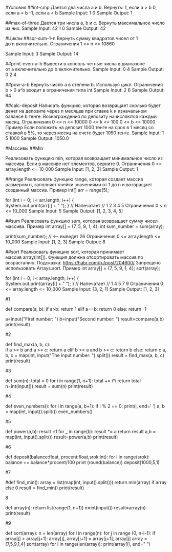#Условия 
##int-cmp
Дается два числа a и b. Вернуть:
1, если a > b
0, если a = b
-1, если a < b
Sample Input:
1 0
Sample Output:
1

##max-of-three
Дается три числа a, b и c. Вернуть максимальное число из них.
Sample Input:
42 1 0
Sample Output:
42


#Циклы
##sqr-sum-1-n
Вернуть сумму квадратов чисел от 1 до n включительно.
Ограничения
1 <= n <= 10860



Sample Input:
3
Sample Output:
14





##print-even-a-b
Вывести в консоль четные числа в диапазоне от a включительно до b включительно.
Sample Input:
0 4
Sample Output:
0 2 4


##pow-a-b
Вернуть число a в степени b. Используя цикл.
Ограничения
b > 0
a^b входит в ограничения типа int
Sample Input:
2 6
Sample Output:
64



##calc-deposit
Написать функцию, которая возвращает сколько будет денег на депозите через n месяцев при ставке k и изначальном балансе b тенге.
Вознаграждения по депозиту начисляются каждый месяц.
Ограничения
0 <= n <= 10000
0 <= k <= 100
0 <= b <= 10000
Пример
Если положить на депозит 1000 тенге на срок в 1 месяц со ставкой в 5%, то через месяц на счете будет 1050 тенге.
Sample Input:
1 5 1000
Sample Output:
1050.0




#Массивы
##Min


Реализовать функцию min, которая возвращает минимальное число из массива. Если в массиве нет элементов, верните 0.
Ограничения
0 <= array.length <= 10_000
Sample Input:
[1, 2, 3]
Sample Output:
1


##range
Реализовать функцию range, которая создает массив размером n, заполняет ячейки значениями от 1 до n и возвращает созданный массив.
Пример
int[] arr = range(5);

for (int i = 0; i < arr.length; i++) {   
    System.out.print(arr[i] + " ");
}
// Напечатает
// 1 2 3 4 5
Ограничения
0 < n <= 10_000
Sample Input:
5
Sample Output:
[1, 2, 3, 4, 5]


##sum
Реализовать функцию sum, которая возвращает сумму чисел массива.
Пример
int array[] = {7, 5, 9, 1, 4};
int sum_number = sum(array);

print(sum_number); // <-- выведет 26
Ограничения
0 <= array.length <= 10_000
Sample Input:
[1, 2, 3]
Sample Output:
6

##sort
Реализовать функцию sort, которая принимает массив array(int[]). Функция должна отсортировать массив по возрастанию.
Подсказка: https://habr.com/ru/post/204600/
Запрещено использовать Arrays.sort.
Пример
int array[] = {7, 5, 9, 1, 4};
sort(array);

for (int i = 0; i < array.length; i++) {   
    System.out.print(array[i] + " ");
}
// Напечатает
// 1 4 5 7 9
Ограничения
0 <= array.length <= 10_000
Sample Input:
[3, 2, 1]
Sample Output:
[1, 2, 3]

#1

def compare(a, b):
    if a>b:
        return 1
    elif a==b:
        return 0
    else:
        return -1
    
a=input("First number: ")
b=input("Second number: ")
result=compare(a,b)
print(result)

#2

def find_max(a, b, c):    
    if a >= b and a >= c:
        return a
    elif b >= a and b >= c:
        return b
    else:
        return c
a, b, c = map(int, input("The input number: ").split())
result = find_max(a, b, c)
print(result)

#3

def sum(n):
    total = 0
    for i in range(1, n+1):
        total += i*i
    return total
n=int(input())
result = sum(n)
print(result)

#4

def even_numbers():
    for i in range(a, b+1):
        if i % 2 == 0:
            print(i, end=' ')
a, b = map(int, input().split())
even_numbers()

#5

def power(a,b):
    result =1
    for _ in range(b):
        result *= a
    return result
a,b = map(int, input().split())
result=power(a,b)
print(result)

#6

def deposit(balance:float, procent:float,srok:int):
    for i in range(srok):
        balance += balance*procent/100
    print (round(balance))
deposit(1000,5,1)

#7 

#def find_min():
    array = list(map(int, input().split()))
    return min(array) if array else 0
result = find_min()
print(result)

8

def array(n):
    return list(range(1, n+1))
n=int(input())
result=array(n)
print(result)

#9

def sort(array):
    n = len(array)
    for i in range(n):
        for j in range (0, n-i-1):
            if array[j] > array[j+1]:
                array[j], array[j+1] = array[j+1], array[j]
array = [7,5,9,1,4]
sort(array)
for i in range(len(array)):
    print(array[i], end=" ")


